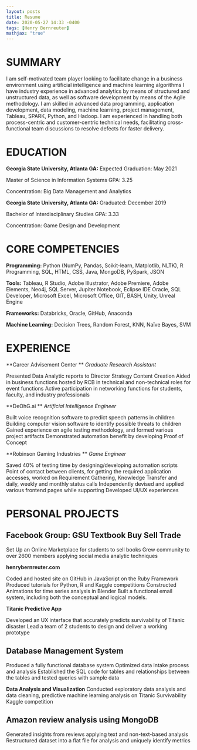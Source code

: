 ```yaml
---
layout: posts
title: Resume
date: 2020-05-27 14:33 -0400
tags: [Henry Bernreuter]
mathjax: "true"
---
```




# **SUMMARY**

I am self-motivated team player looking to facilitate change in a business environment using artificial intelligence and machine learning algorithms I have industry experience in advanced analytics by means of structured and unstructured data, as well as software development by means of the Agile methodology. I am skilled in advanced data programming, application development, data modeling, machine learning, project management, Tableau, SPARK, Python, and Hadoop. I am experienced in handling both process-centric and customer-centric technical needs, facilitating cross-functional team discussions to resolve defects for faster delivery.

# **EDUCATION**

**Georgia State University, Atlanta GA:** Expected Graduation: May 2021

Master of Science in Information Systems GPA: 3.25

Concentration: Big Data Management and Analytics

**Georgia State University, Atlanta GA:** Graduated: December 2019

Bachelor of Interdisciplinary Studies GPA: 3.33

Concentration: Game Design and Development

# **CORE COMPETENCIES**

**Programming:** Python (NumPy, Pandas, Scikit-learn, Matplotlib, NLTK), R Programming, SQL, HTML, CSS, Java, MongoDB, PySpark, JSON

**Tools:** Tableau, R Studio, Adobe Illustrator, Adobe Premiere, Adobe Elements, Neo4j, SQL Server, Jupiter Notebook,
Eclipse IDE Oracle, SQL Developer, Microsoft Excel, Microsoft Office, GIT, BASH, Unity, Unreal Engine

**Frameworks:** Databricks, Oracle, GitHub, Anaconda

**Machine Learning:** Decision Trees, Random Forest, KNN, Naïve Bayes, SVM

# **EXPERIENCE**

**Career Advisement Center ** _Graduate Research Assistant_

Presented Data Analytic reports to Director
Strategy Content Creation
Aided in business functions hosted by RCB in technical and non-technical roles for event functions
Active participation in networking functions for students, faculty, and industry professionals

**DeOhG.ai ** _Artificial Intelligence Engineer_

Built voice recognition software to predict speech patterns in children
Building computer vision software to identify possible threats to children
Gained experience on agile testing methodology, and formed various project artifacts
Demonstrated automation benefit by developing Proof of Concept

**Robinson Gaming Industries ** _Game Engineer_

Saved 40% of testing time by designing/developing automation scripts
Point of contact between clients, for getting the required application accesses, worked on Requirement Gathering,
Knowledge Transfer and daily, weekly and monthly status calls
Independently devised and applied various frontend pages while supporting Developed UI/UX experiences

# **PERSONAL PROJECTS**

## Facebook Group: GSU Textbook Buy Sell Trade

Set Up an Online Marketplace for students to sell books
Grew community to over 2600 members applying social media analytic techniques

**henrybernreuter.com**

Coded and hosted site on GitHub in JavaScript on the Ruby Framework
Produced tutorials for Python, R and Kaggle competitions
Constructed Animations for time series analysis in Blender
Built a functional email system, including both the conceptual and logical models.

**Titanic Predictive App**

Developed an UX interface that accurately predicts survivability of Titanic disaster
Lead a team of 2 students to design and deliver a working prototype

## Database Management System

Produced a fully functional database system
Optimized data intake process and analysis
Established the SQL code for tables and relationships between the tables and tested queries with sample data

**Data Analysis and Visualization**
Conducted exploratory data analysis and data cleaning, predictive machine learning analysis on Titanic Survivability Kaggle competition

## Amazon review analysis using MongoDB

Generated insights from reviews applying text and non-text-based analysis
Restructured dataset into a flat file for analysis and uniquely identify metrics